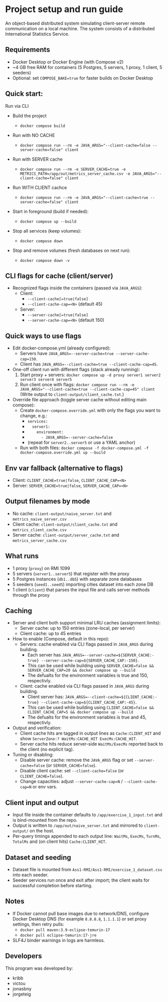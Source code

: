 # Project setup and run guide
An object-based distributed system simulating client-server remote communication on a local machine. The system consists of a distributed International Statistics Service.
## Requirements
- Docker Desktop or Docker Engine (with Compose v2)
- ~4 GB free RAM for containers (5 Postgres, 5 servers, 1 proxy, 1 client, 5 seeders)
- Optional: set `COMPOSE_BAKE=true` for faster builds on Docker Desktop

## Quick start:

Run via CLI
- Build the project
  - `docker compose build`
- Run with NO CACHE
  - `docker compose run --rm -e JAVA_ARGS="--client-cache=false --server-cache=false" client`

- Run with SERVER cache
  - `docker compose run --rm -e SERVER_CACHE=true -e METRICS_PATH=/app/out/metrics_server_cache.csv -e JAVA_ARGS="--client-cache=false" client`

- Run WITH CLIENT cachce
  - `docker compose run --rm -e JAVA_ARGS="--client-cache=true --server-cache=false" client`

- Start in foreground (build if needed):
  - `docker compose up --build`
- Stop all services (keep volumes):
  - `docker compose down`
- Stop and remove volumes (fresh databases on next run):
  - `docker compose down -v`

## CLI flags for cache (client/server)
- Recognized flags inside the containers (passed via `JAVA_ARGS`):
  - Client:
    - `--client-cache[=true|false]`
    - `--client-cache-cap=<N>` (default 45)
  - Server:
    - `--server-cache[=true|false]`
    - `--server-cache-cap=<N>` (default 150)

## Quick ways to use flags
- Edit docker-compose.yml (already configured):
  - Servers have `JAVA_ARGS=--server-cache=true --server-cache-cap=150`.
  - Client has `JAVA_ARGS=--client-cache=true --client-cache-cap=45`.
- One-off client run with different flags (stack already running):
  1. Start proxy + servers: `docker compose up -d proxy server1 server2 server3 server4 server5`
  2. Run client once with flags: `docker compose run --rm -e JAVA_ARGS="--client-cache=true --client-cache-cap=45" client`
     (Write output to `client-output/client_cache.txt`.)
- Override file approach (toggle server cache without editing main compose):
  - Create `docker-compose.override.yml` with only the flags you want to change, e.g.:
    - `services:`
    - `  server1:`
    - `    environment:`
    - `      - JAVA_ARGS=--server-cache=false`
    - (repeat for `server2..server5` or use a YAML anchor)
  - Run with both files: `docker compose -f docker-compose.yml -f docker-compose.override.yml up --build`

## Env var fallback (alternative to flags)
- Client: `CLIENT_CACHE=true|false`, `CLIENT_CACHE_CAP=<N>`
- Server: `SERVER_CACHE=true|false`, `SERVER_CACHE_CAP=<N>`

## Output filenames by mode
- No cache: `client-output/naive_server.txt` and `metrics_naive_server.csv`
- Client cache: `client-output/client_cache.txt` and `metrics_client_cache.csv`
- Server cache: `client-output/server_cache.txt` and `metrics_server_cache.csv`

## What runs
- 1 proxy (`proxy`) on RMI 1099
- 5 servers (`server1..server5`) that register with the proxy
- 5 Postgres instances (`db1..db5`) with separate zone databases
- 5 seeders (`seed1..seed5`) importing cities dataset into each zone DB
- 1 client (`client`) that parses the input file and calls server methods through the proxy

## Caching
- Server and client both support minimal LRU caches (assignment limits):
  - Server cache: up to 150 entries (zone-local, per server)
  - Client cache: up to 45 entries
- How to enable (Compose, default in this repo):
  - Servers: cache enabled via CLI flags passed in `JAVA_ARGS` during building.
    - Each server has `JAVA_ARGS=--server-cache=${SERVER_CACHE:-true} --server-cache-cap=${SERVER_CACHE_CAP:-150}`.
    - This can be used while building using `SERVER_CACHE=false && SERVER_CACHE_CAP=20 && docker compose up --build`
    - The defualts for the environment variables is true and 150, respectivly.
  - Client: cache enabled via CLI flags passed in `JAVA_ARGS` during building.
    - Client server has: `JAVA_ARGS=--client-cache=${CLIENT_CACHE:-true} --client-cache-cap=${CLIENT_CACHE_CAP:-45}`.
    - This can be used while building using `CLIENT_CACHE=false && CLIENT_CACHE_CAP=5 && docker compose up --build`
    - The defualts for the environment variables is true and 45, respectivly.
- Output and verification:
  - Client cache hits are tagged in output lines as `Cache:CLIENT_HIT` and show `ServerZone:? WaitMs:CACHE_HIT ExecMs:CACHE_HIT`.
  - Server cache hits reduce server-side `WaitMs/ExecMs` reported back to the client (no explicit tag).
- Tuning or disabling:
  - Disable server cache: remove the `JAVA_ARGS` flag or set `--server-cache=false` (or `SERVER_CACHE=false`).
  - Disable client cache: set `--client-cache=false` (or `CLIENT_CACHE=false`).
  - Change capacities: adjust `--server-cache-cap=N` / `--client-cache-cap=N` or env vars.

## Client input and output
- Input file inside the container defaults to `/app/exercise_1_input.txt` and is bind-mounted from the repo.
- Output is written to `/app/out/naive_server.txt` and mirrored to `client-output/` on the host.
- Per-query timings appended to each output line: `WaitMs`, `ExecMs`, `TurnMs`, `TotalMs` and (on client hits) `Cache:CLIENT_HIT`.

## Dataset and seeding
- Dataset file is mounted from `Ass1-RMI/Ass1-RMI/exercise_1_dataset.csv` into each seeder.
- Seeder services run once and exit after import; the client waits for successful completion before starting.

## Notes
- If Docker cannot pull base images due to network/DNS, configure Docker Desktop DNS (for example `8.8.8.8`, `1.1.1.1`) or set proxy settings, then retry pulls:
  - `docker pull maven:3.9-eclipse-temurin-17`
  - `docker pull eclipse-temurin:17-jre`
- SLF4J binder warnings in logs are harmless.

## Developers

This program was developed by:
- kribb
- victou
- jonasbny
- jorgeteig
